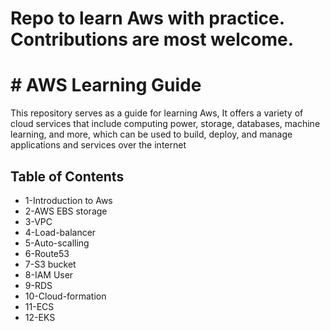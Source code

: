  # Repo to learn Aws with practice. Contributions are most welcome.
 # # AWS Learning Guide

This repository serves as a guide for learning Aws,  It offers a variety of cloud services that include computing power, storage, databases, machine learning, and more, which can be used to build, deploy, and manage applications and services over the internet

## Table of Contents


- 1-Introduction to Aws
- 2-AWS EBS storage
- 3-VPC
- 4-Load-balancer
- 5-Auto-scalling
- 6-Route53
- 7-S3 bucket
- 8-IAM User
- 9-RDS
- 10-Cloud-formation
- 11-ECS 
- 12-EKS



